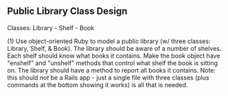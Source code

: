 Public Library Class Design
---------------------------

Classes: Library - Shelf - Book




(1) Use object-oriented Ruby to model a public library (w/ three classes: Library, Shelf, & Book). 
The library should be aware of a number of shelves. Each shelf should know what books it contains. 
Make the book object have "enshelf" and "unshelf" methods that control what shelf the book is sitting on. 
The library should have a method to report all books it contains. 
Note: this should *not* be a Rails app - just a single file with three classes 
(plus commands at the bottom showing it works) is all that is needed. 
